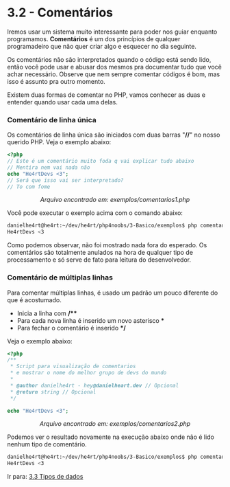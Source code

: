# 3.2 - Comentários

Iremos usar um sistema muito interessante para poder nos guiar enquanto programamos. **Comentários** é um dos princípios de qualquer programadeiro que não quer criar algo e esquecer no dia seguinte.

Os comentários não são interpretados quando o código está sendo lido, então você pode usar e abusar dos mesmos pra documentar tudo que você achar necessário.
Observe que nem sempre comentar códigos é bom, mas isso é assunto pra outro momento.

Existem duas formas de comentar no PHP, vamos conhecer as duas e entender quando usar cada uma delas.

### Comentário de linha única

Os comentários de linha única são iniciados com duas barras "**//**" no nosso querido PHP.
Veja o exemplo abaixo:

```php
<?php
// Este é um comentário muito foda q vai explicar tudo abaixo
// Mentira nem vai nada não
echo "He4rtDevs <3";
// Será que isso vai ser interpretado?
// To com fome
```

<center><i>Arquivo encontrado em: exemplos/comentarios1.php</i></center>

Você pode executar o exemplo acima com o comando abaixo:<br>

```bash
danielhe4rt@he4rt:~/dev/he4rt/php4noobs/3-Basico/exemplos$ php comentarios1.php
He4rtDevs <3
```

Como podemos observar, não foi mostrado nada fora do esperado. Os comentários são totalmente anulados na hora de qualquer tipo de processamento e só serve de fato para leitura do desenvolvedor.

### Comentário de múltiplas linhas

Para comentar múltiplas linhas, é usado um padrão um pouco diferente do que é acostumado.

- Inicia a linha com **/\*\***
- Para cada nova linha é inserido um novo asterisco **\***
- Para fechar o comentário é inserido <strong>\*/</strong>

Veja o exemplo abaixo:

```php
<?php
/**
 * Script para visualização de comentarios
 * e mostrar o nome do melhor grupo de devs do mundo
 *
 * @author danielhe4rt - hey@danielheart.dev // Opcional
 * @return string // Opcional
 */

echo "He4rtDevs <3";
```

<center><i>Arquivo encontrado em: exemplos/comentarios2.php</i></center>

Podemos ver o resultado novamente na execução abaixo onde não é lido nenhum tipo de comentário.

```bash
danielhe4rt@he4rt:~/dev/he4rt/php4noobs/3-Basico/exemplos$ php comentarios2.php
He4rtDevs <3
```

Ir para: [3.3 Tipos de dados](https://github.com/DanielHe4rt/php4noobs/blob/master/3-Basico/3-Tipos-de-dados.md)